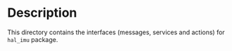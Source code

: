 # Description

This directory contains the interfaces (messages, services and actions) for `hal_imu` package.
